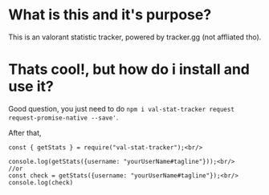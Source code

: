 # What is this and it's purpose?

This is an valorant statistic tracker, powered by tracker.gg (not affliated tho).

# Thats cool!, but how do i install and use it?

Good question, you just need to do ```npm i val-stat-tracker request request-promise-native --save'```. 

After that,
```
const { getStats } = require("val-stat-tracker");<br/>

console.log(getStats({username: "yourUserName#tagline"}));<br/>
//or
const check = getStats({username: "yourUserName#tagline"});<br/>
console.log(check)
```
